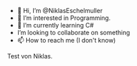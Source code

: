 - 👋 Hi, I’m @NiklasEschelmuller
- 👀 I’m interested in Programming.
- 🌱 I’m currently learning C#
- I’m looking to collaborate on something
- 📫 How to reach me (I don't know)

<!---
NiklasEschelmuller/NiklasEschelmuller is a ✨ special ✨ repository because its `README.md` (this file) appears on your GitHub profile.
You can click the Preview link to take a look at your changes.
---> 
Test von Niklas.
